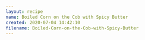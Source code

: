 ```yaml
---
layout: recipe
name: Boiled Corn on the Cob with Spicy Butter
created: 2020-07-04 14:42:10
filename: Boiled-Corn-on-the-Cob-with-Spicy-Butter
---
```

